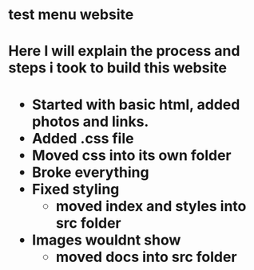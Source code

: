 # test menu website

<h1> Here I will explain the process and steps i took to build this website<h1>


- Started with basic html, added photos and links.<br>
- Added .css file<br>
- Moved css into its own folder<br>
- Broke everything<br>
- Fixed styling<br>
    - moved index and styles into src folder<br>
- Images wouldnt show
    - moved docs into src folder
    